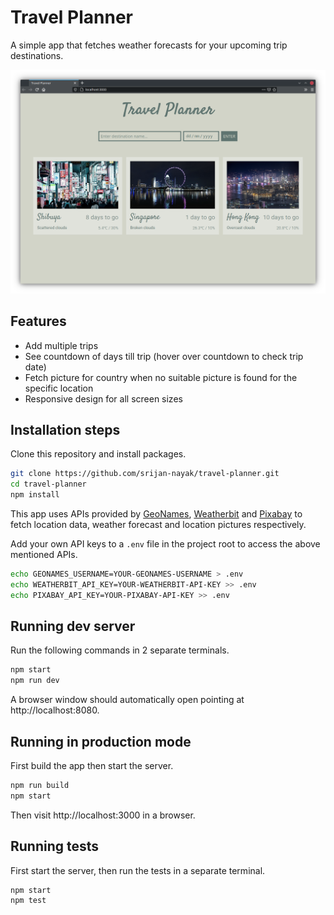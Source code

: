 # Travel Planner

A simple app that fetches weather forecasts for your upcoming trip destinations.

![Travel Planner after adding 3 trips](screenshot.png)

## Features

- Add multiple trips
- See countdown of days till trip (hover over countdown to check trip date)
- Fetch picture for country when no suitable picture is found for the specific location
- Responsive design for all screen sizes

## Installation steps

Clone this repository and install packages.

```bash
git clone https://github.com/srijan-nayak/travel-planner.git
cd travel-planner
npm install
```

This app uses APIs provided by [GeoNames](https://www.geonames.org/export/web-services.html),
[Weatherbit](https://www.weatherbit.io/api) and [Pixabay](https://pixabay.com/service/about/api/)
to fetch location data, weather forecast and location pictures respectively.

Add your own API keys to a `.env` file in the project root to access the above mentioned APIs.

```bash
echo GEONAMES_USERNAME=YOUR-GEONAMES-USERNAME > .env
echo WEATHERBIT_API_KEY=YOUR-WEATHERBIT-API-KEY >> .env
echo PIXABAY_API_KEY=YOUR-PIXABAY-API-KEY >> .env
```

## Running dev server

Run the following commands in 2 separate terminals.

```bash
npm start
npm run dev
```

A browser window should automatically open pointing at http://localhost:8080.

## Running in production mode

First build the app then start the server.

```bash
npm run build
npm start
```

Then visit http://localhost:3000 in a browser.

## Running tests

First start the server, then run the tests in a separate terminal.

```bash
npm start
npm test
```
